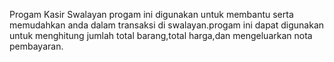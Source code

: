 Progam Kasir Swalayan
progam ini digunakan untuk membantu serta memudahkan anda dalam transaksi di swalayan.progam ini dapat digunakan untuk menghitung jumlah total barang,total harga,dan mengeluarkan nota pembayaran.

